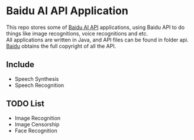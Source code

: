 # Baidu AI API Application
This repo stores some of [Baidu AI API](https://ai.baidu.com) applications, using Baidu API to do things like image recognitions, voice recognitions and etc.  
All applications are written in Java, and API files can be found in folder api. [Baidu](https://www.baidu.com) obtains the full copyright of all the API.
## Include
- Speech Synthesis
- Speech Recognition
## TODO List
- Image Recognition
- Image Censorship
- Face Recognition
